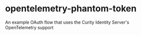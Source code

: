 # opentelemetry-phantom-token
An example OAuth flow that uses the Curity Identity Server's OpenTelemetry support
